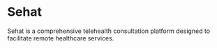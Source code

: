 # Sehat
Sehat is a comprehensive telehealth consultation platform designed to facilitate remote healthcare services.
